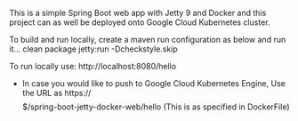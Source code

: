 This is a simple Spring Boot web app with Jetty 9 and Docker and this project can as well be deployed onto Google Cloud Kubernetes cluster.

To build and run locally, create a maven run configuration as below and run it...
clean package jetty:run -Dcheckstyle.skip

To run locally use: http://localhost:8080/hello

- In case you would like to push to Google Cloud Kubernetes Engine,
Use the URL as
	https://$$$$$/spring-boot-jetty-docker-web/hello (This is as specified in DockerFile)
	
